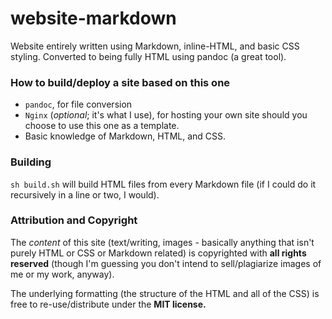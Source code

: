 # website-markdown

Website entirely written using Markdown, inline-HTML, and basic CSS styling. Converted to being fully HTML using pandoc (a great tool).

### How to build/deploy a site based on this one
- `pandoc`, for file conversion
- `Nginx` (_optional_; it's what I use), for hosting your own site should you choose to use this one as a template.
- Basic knowledge of Markdown, HTML, and CSS.

### Building

`sh build.sh` will build HTML files from every Markdown file (if I could do it recursively in a line or two, I would).

### Attribution and Copyright

The *content* of this site (text/writing, images - basically anything that isn't purely HTML or CSS or Markdown related) is copyrighted with **all rights reserved** (though I'm guessing you don't intend to sell/plagiarize images of me or my work, anyway).

The underlying formatting (the structure of the HTML and all of the CSS) is free to re-use/distribute under the **MIT license.**
